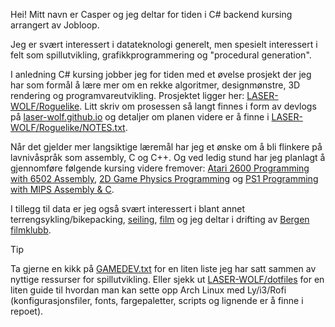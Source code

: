 Hei! Mitt navn er Casper og jeg deltar for tiden i C# backend kursing arrangert av Jobloop.

Jeg er svært interessert i datateknologi generelt, men spesielt interessert i felt som spillutvikling, grafikkprogrammering og "procedural generation".

I anledning C# kursing jobber jeg for tiden med et øvelse prosjekt der jeg har som formål å lære mer om en rekke algoritmer, designmønstre, 3D rendering og programvareutvikling.
Prosjektet ligger her: [LASER-WOLF/Roguelike](https://github.com/LASER-WOLF/Roguelike).
Litt skriv om prosessen så langt finnes i form av devlogs på [laser-wolf.github.io](https://laser-wolf.github.io/) og detaljer om planen videre er å finne i [LASER-WOLF/Roguelike/NOTES.txt](https://github.com/LASER-WOLF/Roguelike/blob/main/NOTES.txt).

Når det gjelder mer langsiktige læremål har jeg et ønske om å bli flinkere på lavnivåspråk som assembly, C og C++.
Og ved ledig stund har jeg planlagt å gjennomføre følgende kursing videre fremover: [Atari 2600 Programming with 6502 Assembly](https://pikuma.com/courses/learn-assembly-language-programming-atari-2600-games), [2D Game Physics Programming](https://pikuma.com/courses/game-physics-engine-programming) og [PS1 Programming with MIPS Assembly & C](https://pikuma.com/courses/ps1-programming-mips-assembly-language).


I tillegg til data er jeg også svært interessert i blant annet terrengsykling/bikepacking, [seiling](https://www.marinetraffic.com/en/ais/details/ships/shipid:6327161/mmsi:257040270/), [film](https://letterboxd.com/LASER_WOLF/) og jeg deltar i drifting av [Bergen filmklubb](https://bergenfilmklubb.no/).


> [!TIP]
> Ta gjerne en kikk på [GAMEDEV.txt](GAMEDEV.txt) for en liten liste jeg har satt sammen av nyttige ressurser for spillutvikling. Eller sjekk ut [LASER-WOLF/dotfiles](https://github.com/LASER-WOLF/dotfiles) for en liten guide til hvordan man kan sette opp Arch Linux med Ly/i3/Rofi (konfigurasjonsfiler, fonts, fargepaletter, scripts og lignende er å finne i repoet).